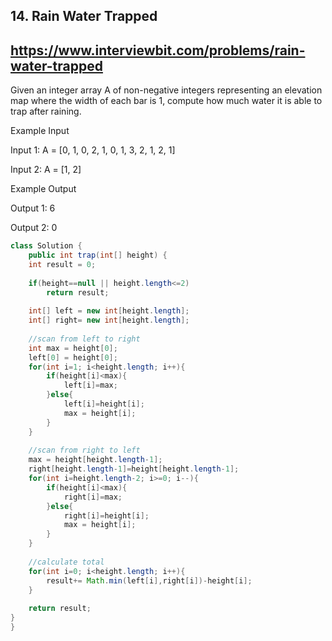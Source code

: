 ## 14. Rain Water Trapped
## https://www.interviewbit.com/problems/rain-water-trapped

Given an integer array A of non-negative integers representing an elevation map where the width of each bar is 1, compute how much water it is able to trap after raining.


Example Input

Input 1: A = [0, 1, 0, 2, 1, 0, 1, 3, 2, 1, 2, 1]

Input 2: A = [1, 2]


Example Output

Output 1: 6

Output 2: 0

```Java
class Solution {
    public int trap(int[] height) {
    int result = 0;
 
    if(height==null || height.length<=2)
        return result;
 
    int[] left = new int[height.length];
    int[] right= new int[height.length];
 
    //scan from left to right
    int max = height[0];
    left[0] = height[0];
    for(int i=1; i<height.length; i++){
        if(height[i]<max){
            left[i]=max;
        }else{
            left[i]=height[i];
            max = height[i];
        }
    }
 
    //scan from right to left
    max = height[height.length-1];
    right[height.length-1]=height[height.length-1];
    for(int i=height.length-2; i>=0; i--){
        if(height[i]<max){
            right[i]=max;
        }else{
            right[i]=height[i];
            max = height[i];
        }
    }
 
    //calculate total
    for(int i=0; i<height.length; i++){
        result+= Math.min(left[i],right[i])-height[i];
    }
 
    return result;
}
}
```

